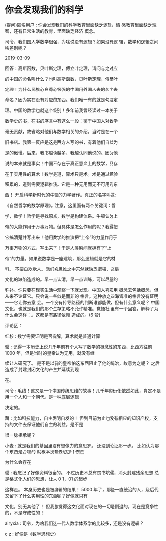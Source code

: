 # 你会发现我们的科学

(提问)匿名用户 : 你会发现我们的科学教育里面缺乏逻辑，情 感教育里面缺乏理智，还有日常生活的教育，里面缺乏经济 概念。

司令，我们国人学数学很强，为啥说没有逻辑？如果没有逻 辑，数学和逻辑之间啥差别呢？

2019-03-09

回答：高斯函数，贝叶斯定理，傅立叶定理，请问与之对应

的中国的命名叫什么？也叫高斯函数，贝叶斯定理，傅里叶

定理！为什么民族心自尊心极强的中国用外国人去的名字去

命名？因为实在没有对应的东西。我们唯一有的就是勾股定

理。中国的数学也就这个级别！多年前我曾经读过一本关于

数学史的书，在书的序言中有这么一段：鉴于中国人对数学

毫无贡献，故省略对他们与数学相关的介绍。当时是在一个

旧书店。我第一反应是这是西方人写的书，有着他们自以为

是的傲慢。后来，我书越读越多，我越认同他说的。因为他

说的本来就是事实！中国不存在于真正意义上的数学，只存

在于实用性的算术！数学是道，算术只是术。术是通过经验

积累的，道则需要逻辑推演。它是一种无用而无不可用的东

西！ 开启科学新时代的牛顿的力学著作。真正的名字叫做:

《自然哲学的数学原理》。注意，这里面有两个关键词：哲

学，数学！哲学是寻找原点，数学是构建体系。牛顿认为上

帝的大能作用于万事万物。但具体是怎么作用的呢？我得把

它搞清楚并写出来！他用数学的推演把“上帝”的力量作用于

万事万物的方式，写出来了！于是人类瞬间就拥有了“上

帝”的力量。如果说数学是一座建筑，那么逻辑就是它的材

料。 不要自欺欺人。我们的思维之中天然就缺乏逻辑，这是

文化的缺陷造成的。早一点认清，早一点训练，可以尽量的

弥补。你只要在现实生活中观察一下就发现。中国人喜欢用 概念去包括概念，但从来不论证它。只会说一些似是而非的 格言。这种放之四海皆准的格言没有证明——它让你去意 会。一个没有传导路径的判断谁都能做，但有什么意义呢？ 中国文化，也就是我们的那个生存策略不允许精准。觉悟社 里有一个回答，解释了为什么会这样：。这都是有路径依赖 造成的。(6 赞)

评论区：

红杉 : 数学需要证明是否有解，算术就是普通计算

罄 : 记得一本历史上说几千年前有个人写了数学的概念性的东西，比西方往前 1000 年，但是当时的皇帝认为无用，就没有继

续让人研究了。 是不是以前的皇帝怕这东西阻止了他的统治，故意为之呢？ 之后造成了封建封闭文化的产生并延续到现

在。

司令 : 毛线！这又是一个中国传统思维的故事！几千年的衍化依然如此，肯定不是用一个人和一个朝代。是一种底层逻辑

决定的。

罄 : 比如科技能力，自主发明自发的！ 但到目前为止也没有相应的知识产权，支持的文件去保证他们自主的利益。是不是

很一脉相承呢？

小麦 : 就是我们的基因里没有想像力的意思罗。 还没到论证那一步。 比如认为那个东西是合理的 就根本没有去想那个东西

为什么会存在

罄 : 我忘记了好像资料很全的。 不过历史不总有焚书坑儒，消灭封建残余思想 总是格式化人们的思想，让人 0 1，01 的起步

这样走。 本身历史也是被编辑的结果！ 5000 年了，那些一直统治的人，及后代又留下了什么实用性的东西呢？好像就只有

文化，别无其他了！ 但我总觉得这文化面对现在的一切是倒退的，现在是竞争性的，不是守成性的！

airyxia : 司令，为啥我们这一代人数学体系学的比较多，还是没有逻辑？

c z : 好像是《数学思想史》